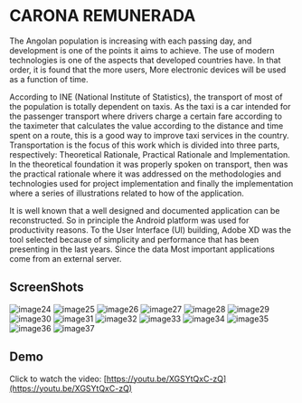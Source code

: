 
# CARONA REMUNERADA

The Angolan population is increasing with each passing day, and development is one of
the points it aims to achieve. The use of modern technologies is one of the aspects that
developed countries have. In that order, it is found that the more users, More electronic devices
will be used as a function of time.

According to INE (National Institute of Statistics), the transport of most of the
population is totally dependent on taxis. As the taxi is a car intended for the passenger transport
where drivers charge a certain fare according to the taximeter that calculates the value according
to the distance and time spent on a route, this is a good way to improve taxi services in the
country. Transportation is the focus of this work which is divided into three parts, respectively:
Theoretical Rationale, Practical Rationale and Implementation. In the theoretical foundation it
was properly spoken on transport, then was the practical rationale where it was addressed on
the methodologies and technologies used for project implementation and finally the
implementation where a series of illustrations related to how of the application.

It is well known that a well designed and documented application can be reconstructed.
So in principle the Android platform was used for productivity reasons. To the User Interface
(UI) building, Adobe XD was the tool selected because of simplicity and performance that has
been presenting in the last years. Since the data Most important applications come from an
external server.

## ScreenShots
![image24](https://user-images.githubusercontent.com/34483729/188131868-6f5a361c-efe4-4475-b529-e1e14afd6619.png)
![image25](https://user-images.githubusercontent.com/34483729/188131871-9e37cd07-1aad-4917-8d79-dd81d6091353.png)
![image26](https://user-images.githubusercontent.com/34483729/188131873-bfc9d60c-5c34-4f97-9412-42454c87cda9.png)
![image27](https://user-images.githubusercontent.com/34483729/188131876-5cdc05f8-48ce-4106-ab47-b2a9ede816e8.png)
![image28](https://user-images.githubusercontent.com/34483729/188131878-eed36e39-0b6e-4b29-8f25-fc915b340262.png)
![image29](https://user-images.githubusercontent.com/34483729/188131881-88372bc2-a543-43e9-8581-3fd27b92c45b.png)
![image30](https://user-images.githubusercontent.com/34483729/188131884-34fb3847-eb27-4502-88a1-0db7f78729b4.png)
![image31](https://user-images.githubusercontent.com/34483729/188131885-ed16b9e5-1ac4-4fe9-85cf-954df5430c44.png)
![image32](https://user-images.githubusercontent.com/34483729/188131887-ab7bada2-d514-49fd-a796-e897bcba739e.png)
![image33](https://user-images.githubusercontent.com/34483729/188131889-2fdb1499-4c23-4ad1-af85-f36f4420fa75.png)
![image34](https://user-images.githubusercontent.com/34483729/188131893-4480746f-5f20-469c-9627-5d7e8b808c59.png)
![image35](https://user-images.githubusercontent.com/34483729/188131894-cf288f33-36c8-47a4-aae7-0e53cf4e0f9f.png)
![image36](https://user-images.githubusercontent.com/34483729/188131897-20b871f2-4a50-42d8-9dbf-7f329524f41e.png)
![image37](https://user-images.githubusercontent.com/34483729/188131899-d4332ce4-96cd-4a89-9391-99d2be25e642.png)


## Demo


Click to watch the video: [https://youtu.be/XGSYtQxC-zQ](https://youtu.be/XGSYtQxC-zQ)
